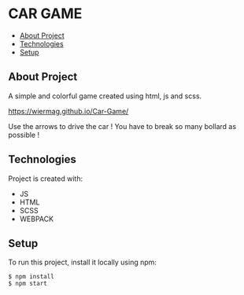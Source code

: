 
# CAR GAME

* [About Project](#about-project)
* [Technologies](#technologies)
* [Setup](#setup)

## About Project 
A simple and colorful game created using html, js and scss.

https://wiermag.github.io/Car-Game/

Use the arrows to drive the car ! 
You have to break so many bollard as possible !

## Technologies
Project is created with:
- JS 
- HTML
- SCSS
- WEBPACK


## Setup
To run this project, install it locally using npm:

```
$ npm install
$ npm start
```
